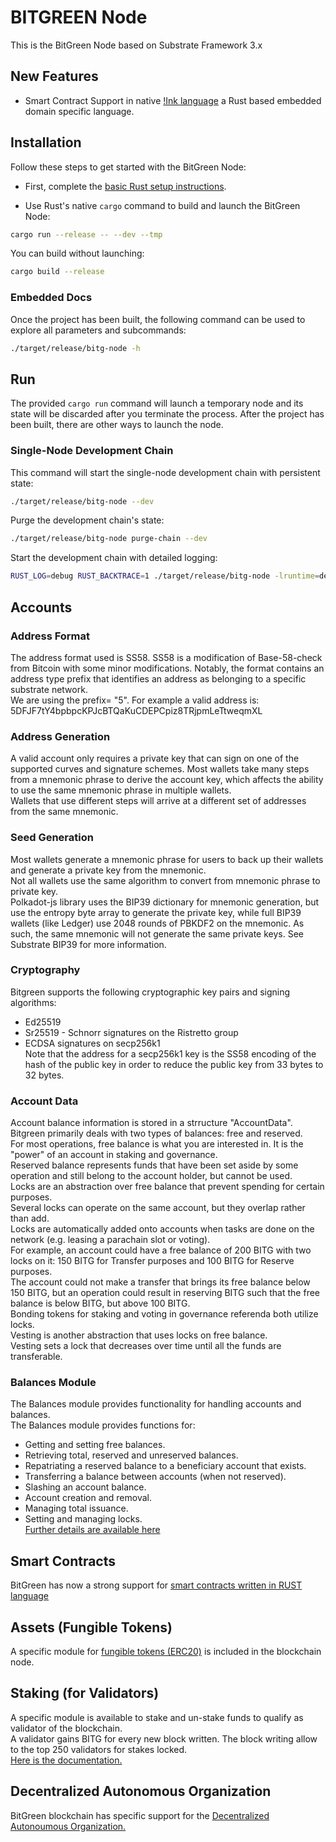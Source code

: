 # BITGREEN Node

This is the BitGreen Node based on Substrate Framework 3.x

## New Features
- Smart Contract Support in native [!Ink language](https://substrate.dev/docs/en/knowledgebase/smart-contracts/ink-development) a Rust based embedded domain specific language. 


## Installation

Follow these steps to get started with the BitGreen Node:  

- First, complete the [basic Rust setup instructions](./doc/rust-setup.md).

- Use Rust's native `cargo` command to build and launch the BitGreen Node:

```sh
cargo run --release -- --dev --tmp
```
You can build without launching:

```sh
cargo build --release
```


### Embedded Docs

Once the project has been built, the following command can be used to explore all parameters and
subcommands:

```sh
./target/release/bitg-node -h
```

## Run

The provided `cargo run` command will launch a temporary node and its state will be discarded after
you terminate the process. After the project has been built, there are other ways to launch the
node.

### Single-Node Development Chain

This command will start the single-node development chain with persistent state:

```bash
./target/release/bitg-node --dev
```

Purge the development chain's state:

```bash
./target/release/bitg-node purge-chain --dev
```

Start the development chain with detailed logging:

```bash
RUST_LOG=debug RUST_BACKTRACE=1 ./target/release/bitg-node -lruntime=debug --dev
```
## Accounts  
### Address Format  
The address format used  is SS58. SS58 is a modification of Base-58-check from Bitcoin with some minor modifications. 
Notably, the format contains an address type prefix that identifies an address as belonging to a specific substrate network.  
We are using the prefix= "5".
For example a valid address is: 5DFJF7tY4bpbpcKPJcBTQaKuCDEPCpiz8TRjpmLeTtweqmXL  

### Address Generation  
A valid account only requires a private key that can sign on one of the supported curves and signature schemes. 
Most wallets take many steps from a mnemonic phrase to derive the account key, which affects the ability to use the same mnemonic phrase in multiple wallets.  
Wallets that use different steps will arrive at a different set of addresses from the same mnemonic.  

### Seed Generation  
Most wallets generate a mnemonic phrase for users to back up their wallets and generate a private key from the mnemonic.  
Not all wallets use the same algorithm to convert from mnemonic phrase to private key.  
Polkadot-js library uses the BIP39 dictionary for mnemonic generation, but use the entropy byte array to generate the private key, while full BIP39 wallets (like Ledger) use 2048 rounds of PBKDF2 on the mnemonic.  As such, the same mnemonic will not generate the same private keys. See Substrate BIP39 for more information.  

### Cryptography  
Bitgreen supports the following cryptographic key pairs and signing algorithms:  
- Ed25519  
- Sr25519 - Schnorr signatures on the Ristretto group  
- ECDSA signatures on secp256k1  
Note that the address for a secp256k1 key is the SS58 encoding of the hash of the public key in order to reduce the public key from 33 bytes to 32 bytes.  

### Account Data  
Account balance information is stored in a strructure "AccountData". Bitgreen primarily deals with two types of balances: free and reserved.  
For most operations, free balance is what you are interested in. It is the "power" of an account in staking and governance.   
Reserved balance represents funds that have been set aside by some operation and still belong to the account holder, but cannot be used.  
Locks are an abstraction over free balance that prevent spending for certain purposes.   
Several locks can operate on the same account, but they overlap rather than add.  
Locks are automatically added onto accounts when tasks are done on the network (e.g. leasing a parachain slot or voting).   
For example, an account could have a free balance of 200 BITG with two locks on it: 150 BITG for Transfer purposes and 100 BITG for Reserve purposes.  
The account could not make a transfer that brings its free balance below 150 BITG, but an operation could result in reserving BITG such that the free balance is below BITG, but above 100 BITG.  
Bonding tokens for staking and voting in governance referenda both utilize locks.  
Vesting is another abstraction that uses locks on free balance.  
Vesting sets a lock that decreases over time until all the funds are transferable.  

### Balances Module
The Balances module provides functionality for handling accounts and balances.  
The Balances module provides functions for:  

- Getting and setting free balances.  
- Retrieving total, reserved and unreserved balances.  
- Repatriating a reserved balance to a beneficiary account that exists.  
- Transferring a balance between accounts (when not reserved).  
- Slashing an account balance.  
- Account creation and removal.  
- Managing total issuance.  
- Setting and managing locks.  
[Further details are available here](https://substrate.dev/rustdocs/v3.0.0/pallet_balances/index.html)  


## Smart Contracts
BitGreen has now a strong support for [smart contracts written in RUST language](doc/smartcontracts.md)  

## Assets (Fungible Tokens)
A specific module for [fungible tokens (ERC20)](doc/assets.md) is included in the blockchain node.

## Staking (for Validators)
A specific module is available to stake and un-stake funds to qualify as validator of the blockchain.  
A validator gains BITG for every new block written. The block writing allow to the top 250 validators for stakes locked.  
[Here is the documentation.](doc/staking.md)  

## Decentralized Autonomous Organization
BitGreen blockchain has specific support for the [Decentralized Autonoumous Organization.](doc/dao.md)  



 
